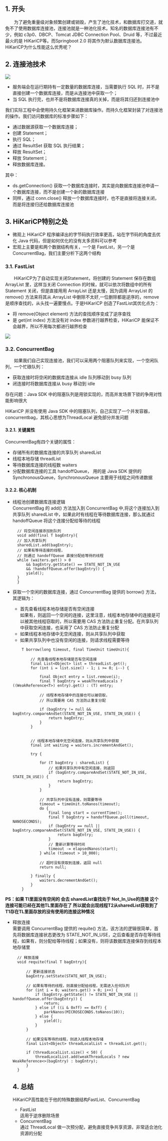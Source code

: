 ## 1. 开头 
&emsp;&emsp;为了避免重量级对象频繁创建或销毁，产生了池化技术，和数据库打交道，就免不了使用数据库连接池，连接池就是一种池化技术。知名的数据库连接池有不少，例如 c3p0、DBCP、Tomcat JDBC Connection Pool、Druid 等，不过最近最火的是 HiKariCP等。而Springboot 2.0 将其作为默认数据库连接池。HiKariCP为什么性能这么优秀呢？
## 2. 连接池技术
![](数据库连接池技术.png)  
* 服务端会在运行期持有一定数量的数据库连接，当需要执行 SQL 时，并不是直接创建一个数据库连接，而是从连接池中获取一个；
* 当 SQL 执行完，也并不是将数据库连接真的关掉，而是将其归还到连接池中  


我们实际工程中会使用持久化框架来进数据库操作。而持久化框架封装了对连接池的操作。我们访问数据库的标准步骤如下：  
* 通过数据源获取一个数据库连接；
* 创建 Statement；
* 执行 SQL；
* 通过 ResultSet 获取 SQL 执行结果；
* 释放 ResultSet；
* 释放 Statement；
* 释放数据库连接。  

其中：
* ds.getConnection() 获取一个数据库连接时，其实是向数据库连接池申请一个数据库连接，而不是创建一个新的数据库连接
* 同样，通过 conn.close() 释放一个数据库连接时，也不是直接将连接关闭，而是将连接归还给数据库连接池

## 3. HiKariCP特别之处  
* 微观上 HiKariCP 程序编译出的字节码执行效率更高，站在字节码的角度去优化 Java 代码，但是如何优化的没有太多资料可以参考
* 宏观上主要是和两个数据结构有关，一个是 FastList，另一个是 ConcurrentBag，我们主要分析下这两个结构  

### 3.1. FastList    
&emsp;&emsp;HiKariCP为了自动实现关闭Statement，将创建的 Statement 保存在数组 ArrayList 里，这样当关闭 Connection 的时候，就可以依次将数组中的所有 Statement 关闭，但是直接用用 ArrayList 还是太慢，因为调用 ArrayList 的 remove() 方法来将其从 ArrayList 中删除不太好,一位删除都是逆序的，remove是顺序查找的，从头找一遍要慢点。于是HiKariCP 创造了FastList其优化点为：  
* 将 remove(Object element) 方法的查找顺序变成了逆序查找
* 是 get(int index) 方法没有对 index 参数进行越界检查，HiKariCP 能保证不会越界，所以不用每次都进行越界检查  

![](逆序删除.png)
### 3.2. ConcurrentBag  
&emsp;&emsp;如果我们自己实现连接池，我们可以采用两个阻塞队列来实现，一个空闲队列，一个忙碌队列： 
* 获取连接时将空闲的数据库连接从 idle 队列移动到 busy 队列
* 闭连接时将数据库连接从 busy 移动到 idle  

存在问题：Java SDK 中的阻塞队列是用锁实现的，而高并发场景下锁的争用对性能影响很大  
  
HiKariCP 并没有使用 Java SDK 中的阻塞队列，自己实现了一个并发容器，concurrentbag，其核心思想为ThreadLocal 避免部分并发问题  
#### 3.2.1. 关键属性 
ConcurrentBag有四个关键的属性：  
* 存储所有的数据库连接的共享队列 sharedList
* 线程本地存储 threadList
* 等待数据库连接的线程数 waiters
* 分配数据库连接的工具 handoffQueue， 用的是 Java SDK 提供的 SynchronousQueue，SynchronousQueue 主要用于线程之间传递数据  

#### 3.2.2. 核心机制  
* 线程池创建数据库连接逻辑  
  ConcurrentBag 的 add() 方法加入到 ConcurrentBag 中,将这个连接加入到共享队列 sharedList 中，如果此时有线程在等待数据库连接，那么就通过 handoffQueue 将这个连接分配给等待的线程
  ```
    // 将空闲连接添加到队列
    void add(final T bagEntry){
    // 加入共享队列
    sharedList.add(bagEntry);
    // 如果有等待连接的线程，
    // 则通过 handoffQueue 直接分配给等待的线程
    while (waiters.get() > 0 
        && bagEntry.getState() == STATE_NOT_IN_USE 
        && !handoffQueue.offer(bagEntry)) {
        yield();
    }
    }
  ```  

* 获取一个空闲的数据库连接，通过 ConcurrentBag 提供的 borrow() 方法，其逻辑为：
  * 首先查看线程本地存储是否有空闲连接  
    如果有，则返回一个空闲的连接，这里注意，线程本地存储中的连接是可以被其他线程窃取的，所以需要用 CAS 方法防止重复分配。在共享队列中获取空闲连接，也采用了 CAS 方法防止重复分配
  * 如果线程本地存储中无空闲连接，则从共享队列中获取
  * 如果共享队列中也没有空闲的连接，则请求线程需要等待    
  ```
      T borrow(long timeout, final TimeUnit timeUnit){

          // 先查看线程本地存储是否有空闲连接
          final List<Object> list = threadList.get();
          for (int i = list.size() - 1; i >= 0; i--) {

              final Object entry = list.remove(i);
              final T bagEntry = weakThreadLocals ? ((WeakReference<T>) entry).get() : (T) entry;

              // 线程本地存储中的连接也可以被窃取，
              // 所以需要用 CAS 方法防止重复分配

              if (bagEntry != null && bagEntry.compareAndSet(STATE_NOT_IN_USE, STATE_IN_USE)) {
                  return bagEntry;
              }
          }
          
          
          // 线程本地存储中无空闲连接，则从共享队列中获取
          final int waiting = waiters.incrementAndGet();

          try {

              for (T bagEntry : sharedList) {
                  // 如果共享队列中有空闲连接，则返回
                  if (bagEntry.compareAndSet(STATE_NOT_IN_USE, STATE_IN_USE)) {
                      return bagEntry;
                  }
              }

              // 共享队列中没有连接，则需要等待
              timeout = timeUnit.toNanos(timeout);
              do {
                  final long start = currentTime();
                  final T bagEntry = handoffQueue.poll(timeout, NANOSECONDS);
                  if (bagEntry == null || bagEntry.compareAndSet(STATE_NOT_IN_USE, STATE_IN_USE)) {
                      return bagEntry;
                  }
                  // 重新计算等待时间
                  timeout -= elapsedNanos(start);
              } while (timeout > 10_000);

              // 超时没有获取到连接，返回 null
              return null;

          } finally {
              waiters.decrementAndGet();
          }
      }
  ```  

**PS：如果 Tl里面没有空闲的 会去 sharedList查找处于 Not_In_Use的连接 这个连接可能已经在其他TL里面存在了 所以就会出现线程T2从sharedList获取到了 T1存在TL里面存放的没有使用的连接这种情况**


* 释放连接  
  需要调用 ConcurrentBag 提供的 requite() 方法，该方法的逻辑很简单，首先将数据库连接状态更改为 STATE_NOT_IN_USE，之后查看是否存在等待线程，如果有，则分配给等待线程；如果没有，则将该数据库连接保存到线程本地存储里  
  ```
    // 释放连接
    void requite(final T bagEntry){

        // 更新连接状态
        bagEntry.setState(STATE_NOT_IN_USE);
        
        // 如果有等待的线程，则直接分配给线程，无需进入任何队列
        for (int i = 0; waiters.get() > 0; i++) {
            if (bagEntry.getState() != STATE_NOT_IN_USE || handoffQueue.offer(bagEntry)) {
                return;
            } else if ((i & 0xff) == 0xff) {
                parkNanos(MICROSECONDS.toNanos(10));
            } else {
                yield();
            }
        }

        // 如果没有等待的线程，则进入线程本地存储
        final List<Object> threadLocalList = threadList.get();

        if (threadLocalList.size() < 50) {
            threadLocalList.add(weakThreadLocals ? new WeakReference<>(bagEntry) : bagEntry);
        }
    }
  ```  


  ## 4. 总结  
  HiKariCP高性能在于他的特殊数据结构FastList、ConcurrentBag   
  * FastList  
    适用于逆序删除场景
  * ConcurrentBag  
    通过 ThreadLocal 做一次预分配，避免直接竞争共享资源，非常适合池化资源的分配